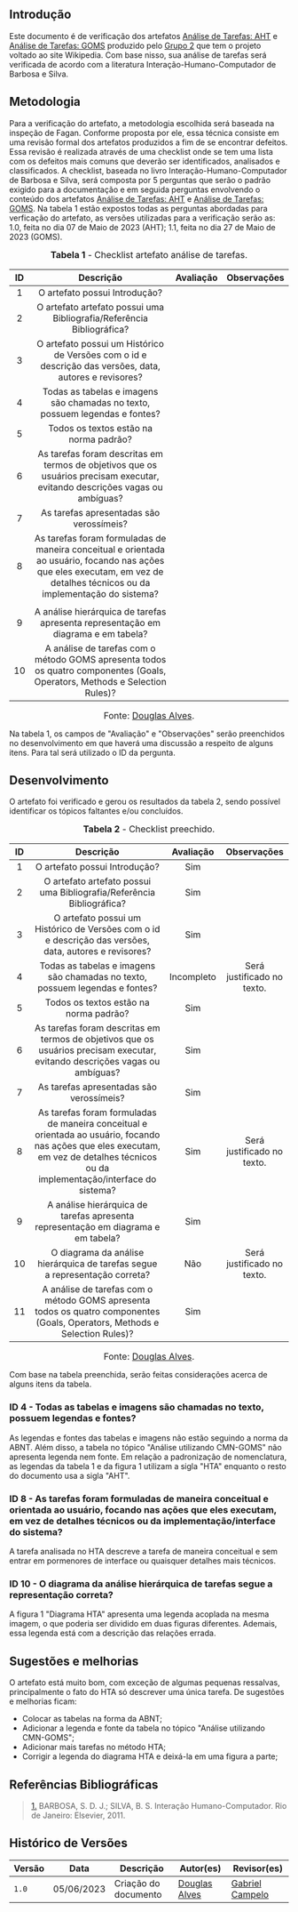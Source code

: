 ## Introdução
Este documento é de verificação dos artefatos [Análise de Tarefas: AHT](https://interacao-humano-computador.github.io/2023.1-Wikipedia/analise-de-requisitos/aht/) e [Análise de Tarefas: GOMS](https://interacao-humano-computador.github.io/2023.1-Wikipedia/analise-de-requisitos/goms) produzido pelo [Grupo 2](https://interacao-humano-computador.github.io/2023.1-Wikipedia/) que tem o projeto voltado ao site Wikipedia. Com base nisso, sua análise de tarefas será verificada de acordo com a literatura Interação-Humano-Computador de Barbosa e Silva.

## Metodologia

Para a verificação do artefato, a metodologia escolhida será baseada na inspeção de Fagan. Conforme proposta por ele, essa técnica consiste em uma revisão formal dos artefatos produzidos a fim de se encontrar defeitos. Essa revisão é realizada através de uma checklist onde se tem uma lista com os defeitos mais comuns que deverão ser identificados, analisados e classificados. 
A checklist, baseada no livro Interação-Humano-Computador de Barbosa e Silva, será composta por 5 perguntas que serão o padrão exigido para a documentação e em seguida perguntas envolvendo o conteúdo dos artefatos [Análise de Tarefas: AHT](https://interacao-humano-computador.github.io/2023.1-Wikipedia/analise-de-requisitos/aht/) e [Análise de Tarefas: GOMS](https://interacao-humano-computador.github.io/2023.1-Wikipedia/analise-de-requisitos/goms). Na tabela 1 estão expostos todas as perguntas abordadas para verficação do artefato, as versões utilizadas para a verificação serão as:  1.0, feita no dia 07 de Maio de 2023 (AHT); 1.1, feita no dia 27 de Maio de 2023 (GOMS).


<font size="3"><p style="text-align: center"><b>Tabela 1</b> - Checklist artefato análise de tarefas. </p></font>

| ID  | Descrição     | Avaliação | Observações |
| :---: | :---------------------------------------------------------------------------------------------------------------: | :---------: | :-----------: |
| 1   | O artefato possui Introdução?     |          |             |
| 2   | O artefato artefato possui uma Bibliografia/Referência Bibliográfica?        |           |             |
| 3   | O artefato possui um Histórico de Versões com o id e descrição das versões, data, autores e revisores? |           |            |
| 4   | Todas as tabelas e imagens são chamadas no texto, possuem legendas e fontes?  |  |  |
| 5   | Todos os textos estão na norma padrão?  |  |  |
| 6   | As tarefas foram descritas em termos de objetivos que os usuários precisam executar, evitando descrições vagas ou ambíguas?| |  |
| 7   | As tarefas apresentadas são verossímeis?  | |  |
| 8   | As tarefas foram formuladas de maneira conceitual e orientada ao usuário, focando nas ações que eles executam, em vez de detalhes técnicos ou da implementação do sistema?
 | |  |
| 9   | A análise hierárquica de tarefas apresenta representação em diagrama e em tabela?  | |  |
| 10   | A análise de tarefas com o método GOMS apresenta todos os quatro componentes (Goals, Operators, Methods e Selection Rules)?  | |  |

<font size="3"><p style="text-align: center">Fonte: [Douglas Alves](https://github.com/dougAlvs).</p></font>

Na tabela 1, os campos de "Avaliação" e "Observações" serão preenchidos no desenvolvimento em que haverá uma discussão a respeito de alguns itens. Para tal será utilizado o ID da pergunta.

## Desenvolvimento
O artefato foi verificado e gerou os resultados da tabela 2, sendo possível identificar os tópicos faltantes e/ou concluídos.

<font size="3"><p style="text-align: center"><b>Tabela 2</b> - Checklist preechido. </p></font> 

| ID  | Descrição     | Avaliação | Observações |
| :---: | :---------------------------------------------------------------------------------------------------------------: | :---------: | :-----------: |
| 1   | O artefato possui Introdução?     |     Sim     |             |
| 2   | O artefato artefato possui uma Bibliografia/Referência Bibliográfica?        |     Sim      |             |
| 3   | O artefato possui um Histórico de Versões com o id e descrição das versões, data, autores e revisores? |      Sim     |            |
| 4   | Todas as tabelas e imagens são chamadas no texto, possuem legendas e fontes?  | Incompleto | Será justificado no texto. |
| 5   | Todos os textos estão na norma padrão?  | Sim |  |
| 6   | As tarefas foram descritas em termos de objetivos que os usuários precisam executar, evitando descrições vagas ou ambíguas?| Sim |  |
| 7   | As tarefas apresentadas são verossímeis?  | Sim |  |
| 8   | As tarefas foram formuladas de maneira conceitual e orientada ao usuário, focando nas ações que eles executam, em vez de detalhes técnicos ou da implementação/interface do sistema?| Sim | Será justificado no texto. |
| 9   | A análise hierárquica de tarefas apresenta representação em diagrama e em tabela?  | Sim |  |
| 10   | O diagrama da análise hierárquica de tarefas segue a representação correta?  | Não | Será justificado no texto. |
| 11   | A análise de tarefas com o método GOMS apresenta todos os quatro componentes (Goals, Operators, Methods e Selection Rules)?  | Sim |  |

<font size="3"><p style="text-align: center">Fonte: [Douglas Alves](https://github.com/dougAlvs).</p></font>

Com base na tabela preenchida, serão feitas considerações acerca de alguns itens da tabela.

### ID 4 - Todas as tabelas e imagens são chamadas no texto, possuem legendas e fontes?

As legendas e fontes das tabelas e imagens não estão seguindo a norma da ABNT. Além disso, a tabela no tópico "Análise utilizando CMN-GOMS" não apresenta legenda nem fonte. Em relação a padronização de nomenclatura, as legendas da tabela 1 e da figura 1 utilizam a sigla "HTA" enquanto o resto do documento usa a sigla "AHT".

### ID 8 - As tarefas foram formuladas de maneira conceitual e orientada ao usuário, focando nas ações que eles executam, em vez de detalhes técnicos ou da implementação/interface do sistema?

A tarefa analisada no HTA descreve a tarefa de maneira conceitual e sem entrar em pormenores de interface ou quaisquer detalhes mais técnicos.

### ID 10 - O diagrama da análise hierárquica de tarefas segue a representação correta?

A figura 1 "Diagrama HTA" apresenta uma legenda acoplada na mesma imagem, o que poderia ser dividido em duas figuras diferentes. Ademais, essa legenda está com a descrição das relações errada.

## Sugestões e melhorias

O artefato está muito bom, com exceção de algumas pequenas ressalvas, principalmente o fato do HTA só descrever uma única tarefa. De sugestões e melhorias ficam:

* Colocar as tabelas na forma da ABNT;
* Adicionar a legenda e fonte da tabela no tópico "Análise utilizando CMN-GOMS";
* Adicionar mais tarefas no método HTA;
* Corrigir a legenda do diagrama HTA e deixá-la em uma figura a parte;
 
 

## Referências Bibliográficas
> <a id="REF1" href="#anchor_1">1.</a> BARBOSA, S. D. J.; SILVA, B. S. Interação Humano-Computador. Rio de Janeiro: Elsevier, 2011.

## Histórico de Versões

Versão  |   Data   | Descrição | Autor(es) | Revisor(es)
--------- | ------ | ------ | ---------- | ----------
 `1.0` | 05/06/2023 | Criação do documento |  [Douglas Alves](https://github.com/dougalvs) | [Gabriel Campelo](https://github.com/g16c) |
